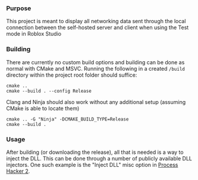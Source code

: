 ### Purpose
This project is meant to display all networking data sent through the local connection between the self-hosted server and client when using the Test mode in Roblox Studio

### Building
There are currently no custom build options and building can be done as normal with CMake and MSVC. Running the following in a created `/build` directory within the project root folder should suffice:
```
cmake ..
cmake --build . --config Release
```

Clang and Ninja should also work without any additional setup (assuming CMake is able to locate them)
```
cmake .. -G "Ninja" -DCMAKE_BUILD_TYPE=Release
cmake --build . 
```

### Usage
After building (or downloading the release), all that is needed is a way to inject the DLL. This can be done through a number of publicly available DLL injectors. One such example is the "Inject DLL" misc option in [Process Hacker 2](https://processhacker.sourceforge.io).

